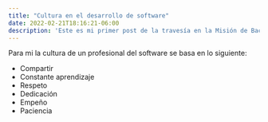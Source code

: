 ```yaml
---
title: "Cultura en el desarrollo de software"
date: 2022-02-21T18:16:21-06:00
description: 'Este es mi primer post de la travesía en la Misión de Backend con Node JS de Launch X.'
---
```


Para mi la cultura de un profesional del software se basa en lo siguiente:
- Compartir
- Constante aprendizaje
- Respeto
- Dedicación
- Empeño
- Paciencia
